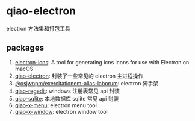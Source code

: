 # qiao-electron

electron 方法集和打包工具

## packages

1. [electron-icns](packages/electron-icns/README.md): A tool for generating icns icons for use with Electron on macOS
2. [qiao-electron](packages/qiao-electron/README.md): 封装了一些常见的 electron 主进程操作
3. [@osjwnpm/exercitationem-alias-laborum](packages/@osjwnpm/exercitationem-alias-laborum/README.md): electron 脚手架
4. [qiao-regedit](packages/qiao-regedit/README.md): windows 注册表常见 api 封装
5. [qiao-sqlite](packages/qiao-sqlite/README.md): 本地数据库 sqlite 常见 api 封装
6. [qiao-x-menu](packages/qiao-x-menu/README.md): electron menu tool
7. [qiao-x-window](packages/qiao-x-window/README.md): electron window tool
